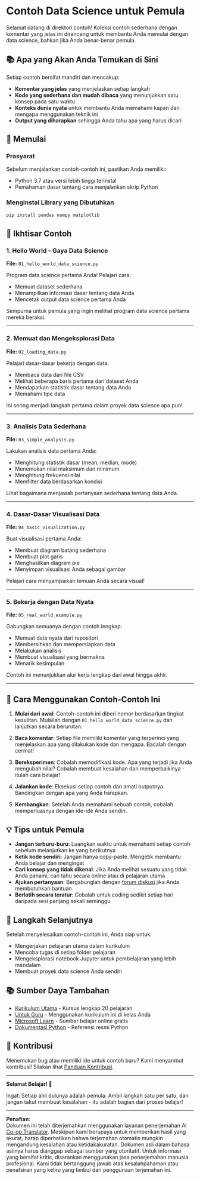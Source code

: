 <!--
CO_OP_TRANSLATOR_METADATA:
{
  "original_hash": "9bef7fd96c8f262339933117d9b3e342",
  "translation_date": "2025-10-03T13:05:08+00:00",
  "source_file": "examples/README.md",
  "language_code": "id"
}
-->
# Contoh Data Science untuk Pemula

Selamat datang di direktori contoh! Koleksi contoh sederhana dengan komentar yang jelas ini dirancang untuk membantu Anda memulai dengan data science, bahkan jika Anda benar-benar pemula.

## 📚 Apa yang Akan Anda Temukan di Sini

Setiap contoh bersifat mandiri dan mencakup:
- **Komentar yang jelas** yang menjelaskan setiap langkah
- **Kode yang sederhana dan mudah dibaca** yang menunjukkan satu konsep pada satu waktu
- **Konteks dunia nyata** untuk membantu Anda memahami kapan dan mengapa menggunakan teknik ini
- **Output yang diharapkan** sehingga Anda tahu apa yang harus dicari

## 🚀 Memulai

### Prasyarat
Sebelum menjalankan contoh-contoh ini, pastikan Anda memiliki:
- Python 3.7 atau versi lebih tinggi terinstal
- Pemahaman dasar tentang cara menjalankan skrip Python

### Menginstal Library yang Dibutuhkan
```bash
pip install pandas numpy matplotlib
```

## 📖 Ikhtisar Contoh

### 1. Hello World - Gaya Data Science
**File:** `01_hello_world_data_science.py`

Program data science pertama Anda! Pelajari cara:
- Memuat dataset sederhana
- Menampilkan informasi dasar tentang data Anda
- Mencetak output data science pertama Anda

Sempurna untuk pemula yang ingin melihat program data science pertama mereka beraksi.

---

### 2. Memuat dan Mengeksplorasi Data
**File:** `02_loading_data.py`

Pelajari dasar-dasar bekerja dengan data:
- Membaca data dari file CSV
- Melihat beberapa baris pertama dari dataset Anda
- Mendapatkan statistik dasar tentang data Anda
- Memahami tipe data

Ini sering menjadi langkah pertama dalam proyek data science apa pun!

---

### 3. Analisis Data Sederhana
**File:** `03_simple_analysis.py`

Lakukan analisis data pertama Anda:
- Menghitung statistik dasar (mean, median, mode)
- Menemukan nilai maksimum dan minimum
- Menghitung frekuensi nilai
- Memfilter data berdasarkan kondisi

Lihat bagaimana menjawab pertanyaan sederhana tentang data Anda.

---

### 4. Dasar-Dasar Visualisasi Data
**File:** `04_basic_visualization.py`

Buat visualisasi pertama Anda:
- Membuat diagram batang sederhana
- Membuat plot garis
- Menghasilkan diagram pie
- Menyimpan visualisasi Anda sebagai gambar

Pelajari cara menyampaikan temuan Anda secara visual!

---

### 5. Bekerja dengan Data Nyata
**File:** `05_real_world_example.py`

Gabungkan semuanya dengan contoh lengkap:
- Memuat data nyata dari repositori
- Membersihkan dan mempersiapkan data
- Melakukan analisis
- Membuat visualisasi yang bermakna
- Menarik kesimpulan

Contoh ini menunjukkan alur kerja lengkap dari awal hingga akhir.

---

## 🎯 Cara Menggunakan Contoh-Contoh Ini

1. **Mulai dari awal**: Contoh-contoh ini diberi nomor berdasarkan tingkat kesulitan. Mulailah dengan `01_hello_world_data_science.py` dan lanjutkan secara berurutan.

2. **Baca komentar**: Setiap file memiliki komentar yang terperinci yang menjelaskan apa yang dilakukan kode dan mengapa. Bacalah dengan cermat!

3. **Bereksperimen**: Cobalah memodifikasi kode. Apa yang terjadi jika Anda mengubah nilai? Cobalah membuat kesalahan dan memperbaikinya - itulah cara belajar!

4. **Jalankan kode**: Eksekusi setiap contoh dan amati outputnya. Bandingkan dengan apa yang Anda harapkan.

5. **Kembangkan**: Setelah Anda memahami sebuah contoh, cobalah memperluasnya dengan ide-ide Anda sendiri.

## 💡 Tips untuk Pemula

- **Jangan terburu-buru**: Luangkan waktu untuk memahami setiap contoh sebelum melanjutkan ke yang berikutnya
- **Ketik kode sendiri**: Jangan hanya copy-paste. Mengetik membantu Anda belajar dan mengingat
- **Cari konsep yang tidak dikenal**: Jika Anda melihat sesuatu yang tidak Anda pahami, cari tahu secara online atau di pelajaran utama
- **Ajukan pertanyaan**: Bergabunglah dengan [forum diskusi](https://github.com/microsoft/Data-Science-For-Beginners/discussions) jika Anda membutuhkan bantuan
- **Berlatih secara teratur**: Cobalah untuk coding sedikit setiap hari daripada sesi panjang sekali seminggu

## 🔗 Langkah Selanjutnya

Setelah menyelesaikan contoh-contoh ini, Anda siap untuk:
- Mengerjakan pelajaran utama dalam kurikulum
- Mencoba tugas di setiap folder pelajaran
- Mengeksplorasi notebook Jupyter untuk pembelajaran yang lebih mendalam
- Membuat proyek data science Anda sendiri

## 📚 Sumber Daya Tambahan

- [Kurikulum Utama](../README.md) - Kursus lengkap 20 pelajaran
- [Untuk Guru](../for-teachers.md) - Menggunakan kurikulum ini di kelas Anda
- [Microsoft Learn](https://docs.microsoft.com/learn/) - Sumber belajar online gratis
- [Dokumentasi Python](https://docs.python.org/3/) - Referensi resmi Python

## 🤝 Kontribusi

Menemukan bug atau memiliki ide untuk contoh baru? Kami menyambut kontribusi! Silakan lihat [Panduan Kontribusi](../CONTRIBUTING.md).

---

**Selamat Belajar! 🎉**

Ingat: Setiap ahli dulunya adalah pemula. Ambil langkah satu per satu, dan jangan takut membuat kesalahan - itu adalah bagian dari proses belajar!

---

**Penafian**:  
Dokumen ini telah diterjemahkan menggunakan layanan penerjemahan AI [Co-op Translator](https://github.com/Azure/co-op-translator). Meskipun kami berupaya untuk memberikan hasil yang akurat, harap diperhatikan bahwa terjemahan otomatis mungkin mengandung kesalahan atau ketidakakuratan. Dokumen asli dalam bahasa aslinya harus dianggap sebagai sumber yang otoritatif. Untuk informasi yang bersifat kritis, disarankan menggunakan jasa penerjemahan manusia profesional. Kami tidak bertanggung jawab atas kesalahpahaman atau penafsiran yang keliru yang timbul dari penggunaan terjemahan ini.